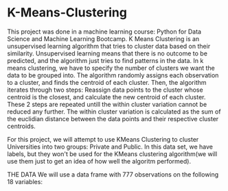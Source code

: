 # K-Means-Clustering
This project was done in a machine learning course: Python for Data Science and Machine Learning Bootcamp.
K Means Clustering is an unsupervised learning algorithm that tries to cluster data based on their similarity.
Unsupervised learning means that there is no outcome to be predicted, and the algorithm just tries to find patterns in the data.
In k means clustering, we have to specify the number of clusters we want the data to be grouped into.
The algorithm randomly assigns each observation to a cluster, and finds the centroid of each cluster.
Then, the algorithm iterates through two steps: Reassign data points to the cluster whose centroid is the closest, and calculate the new centroid of each cluster.
These 2 steps are repeated untill the within cluster variation cannot be reduced any further.
The within cluster variation is calculated as the sum of the euclidian distance between the data points and their respective cluster centroids.

For this project, we will attempt to use KMeans Clustering to cluster Universities into two groups: Private and Public.
In this data set, we have labels, but they won't be used for the KMeans clustering algorithm(we will use them just to get an idea of how well the algoritm performed).

THE DATA
We will use a data frame with 777 observations on the following 18 variables:
